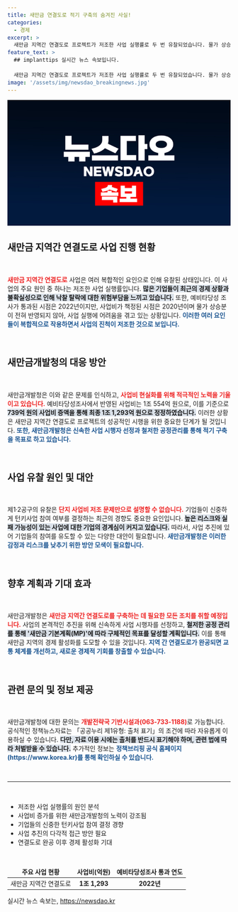 ```yaml
---
title: 새만금 연결도로 적기 구축의 숨겨진 사실!
categories:
  - 경제
excerpt: >
  새만금 지역간 연결도로 프로젝트가 저조한 사업 실행률로 두 번 유찰되었습니다. 물가 상승 분을 반영하지 않은 예산이 문제의 핵심! 새만금개발청이 뚜렷한 대안을 제시하며 사업 재개를 위한 노력을 이어갑니다. 클릭하여 자세한 내용을 확인하세요!
feature_text: >
  ## implanttips 실시간 뉴스 속보입니다.

  새만금 지역간 연결도로 프로젝트가 저조한 사업 실행률로 두 번 유찰되었습니다. 물가 상승 분을 반영하지 않은 예산이 문제의 핵심! 새만금개발청이 뚜렷한 대안을 제시하며 사업 재개를 위한 노력을 이어갑니다. 클릭하여 자세한 내용을 확인하세요!
image: '/assets/img/newsdao_breakingnews.jpg'
---
```


<p><img src="/assets/img/newsdao_breakingnews.jpg" alt="implanttips 속보" /></p>

<h2 data-ke-size="size26">새만금 지역간 연결도로 사업 진행 현황</h2>

<p data-ke-size="size16">&nbsp;</p>

<p><b><span style="color: #ee2323;">새만금 지역간 연결도로</span></b> 사업은 여러 복합적인 요인으로 인해 유찰된 상태입니다. 이 사업의 주요 원인 중 하나는 저조한 사업 실행률입니다. <b><span style="background-color: #21538527;">많은 기업들이 최근의 경제 상황과 불확실성으로 인해 낙찰 탈락에 대한 위험부담을 느끼고 있습니다.</span></b> 또한, 예비타당성 조사가 통과된 시점은 2022년이지만, 사업비가 책정된 시점은 2020년이며 물가 상승분이 전혀 반영되지 않아, 사업 실행에 어려움을 겪고 있는 상황입니다. <b><span style="color: #1a5490;">이러한 여러 요인들이 복합적으로 작용하면서 사업의 진척이 저조한 것으로 보입니다.</span></b></p>

<p data-ke-size="size16">&nbsp;</p>

<h2 data-ke-size="size26">새만금개발청의 대응 방안</h2>

<p data-ke-size="size16">&nbsp;</p>

<p>새만금개발청은 이와 같은 문제를 인식하고, <b><span style="color: #ee2323;">사업비 현실화를 위해 적극적인 노력을 기울이고 있습니다.</span></b> 예비타당성조사에서 반영된 사업비는 1조 554억 원으로, 이를 기준으로 <b><span style="background-color: #21538527;">739억 원의 사업비 증액을 통해 최종 1조 1,293억 원으로 정정하였습니다.</span></b> 이러한 상황은 새만금 지역간 연결도로 프로젝트의 성공적인 시행을 위한 중요한 단계가 될 것입니다. <b><span style="color: #1a5490;">또한, 새만금개발청은 신속한 사업 시행자 선정과 철저한 공정관리를 통해 적기 구축을 목표로 하고 있습니다.</span></b></p>

<p data-ke-size="size16">&nbsp;</p>

<h2 data-ke-size="size26">사업 유찰 원인 및 대안</h2>

<p data-ke-size="size16">&nbsp;</p>

<p>제1·2공구의 유찰은 <b><span style="color: #ee2323;">단지 사업비 저조 문제만으로 설명할 수 없습니다.</span></b> 기업들이 신중하게 턴키사업 참여 여부를 결정하는 최근의 경향도 중요한 요인입니다. <b><span style="background-color: #21538527;">높은 리스크와 실패 가능성이 있는 사업에 대한 기업의 경계심이 커지고 있습니다.</span></b> 따라서, 사업 추진에 있어 기업들의 참여를 유도할 수 있는 다양한 대안이 필요합니다. <b><span style="color: #1a5490;">새만금개발청은 이러한 감정과 리스크를 낮추기 위한 방안 모색이 필요합니다.</span></b></p>

<p data-ke-size="size16">&nbsp;</p>

<h2 data-ke-size="size26">향후 계획과 기대 효과</h2>

<p data-ke-size="size16">&nbsp;</p>

<p>새만금개발청은 <b><span style="color: #ee2323;">새만금 지역간 연결도로를 구축하는 데 필요한 모든 조치를 취할 예정입니다.</span></b> 사업의 본격적인 추진을 위해 신속하게 사업 시행자를 선정하고, <b><span style="background-color: #21538527;">철저한 공정 관리를 통해 '새만금 기본계획(MP)'에 따라 구체적인 목표를 달성할 계획입니다.</span></b> 이를 통해 새만금 지역의 경제 활성화를 도모할 수 있을 것입니다. <b><span style="color: #1a5490;">지역 간 연결도로가 완공되면 교통 체계를 개선하고, 새로운 경제적 기회를 창출할 수 있습니다.</span></b></p>

<p data-ke-size="size16">&nbsp;</p>

<h2 data-ke-size="size26">관련 문의 및 정보 제공</h2>

<p data-ke-size="size16">&nbsp;</p>

<p>새만금개발청에 대한 문의는 <b><span style="color: #ee2323;">개발전략국 기반시설과(063-733-1188)</span></b>로 가능합니다. 공식적인 정책뉴스자료는 「공공누리 제1유형: 출처 표기」의 조건에 따라 자유롭게 이용하실 수 있습니다. <b><span style="background-color: #21538527;">다만, 자료 이용 시에는 출처를 반드시 표기해야 하며, 관련 법에 따라 처벌받을 수 있습니다.</span></b> 추가적인 정보는 <b><span style="color: #1a5490;">정책브리핑 공식 홈페이지(https://www.korea.kr)를 통해 확인하실 수 있습니다.</span></b></p>

<p data-ke-size="size16">&nbsp;</p>

<hr>

<p data-ke-size="size16">&nbsp;</p>

<ul>
  <li>저조한 사업 실행률의 원인 분석</li>
  <li>사업비 증가를 위한 새만금개발청의 노력이 강조됨</li>
  <li>기업들의 신중한 턴키사업 참여 결정 경향</li>
  <li>사업 추진의 다각적 접근 방안 필요</li>
  <li>연결도로 완공 이후 경제 활성화 기대</li>
</ul>

<p data-ke-size="size16">&nbsp;</p>

<table style="width: 100%;">
  <thead>
    <tr>
      <td style="text-align: center; height: 17px;"><b>주요 사업 현황</b></td>
      <td style="text-align: center; height: 17px;"><b>사업비(억원)</b></td>
      <td style="text-align: center; height: 17px;"><b>예비타당성조사 통과 연도</b></td>
    </tr>
  </thead>
  <tbody>
    <tr>
      <td style="text-align: center; height: 17px;">새만금 지역간 연결도로</td>
      <td style="text-align: center; height: 17px;"><b>1조 1,293</b></td>
      <td style="text-align: center; height: 17px;"><b>2022년</b></td>
    </tr>
  </tbody>
</table>
실시간 뉴스 속보는, <a href="https://newsdao.kr" rel="dofollow">https://newsdao.kr</a>


